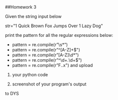 ##Homework 3

Given the string input below

str="1 Quick Brown Fox Jumps Over 1 Lazy Dog"

print the pattern for all the regular expressions below:
* pattern = re.compile(r”\s*”)
* pattern = re.compile(r”^[A-Z]+$")
* pattern = re.compile(r”[A-Z]\d*")
* pattern = re.compile(r”^\d+\.\d+$")
* pattern = re.compile(r”F..x")
and upload 

1. your python code

2. screenshot of your program's output

to DYS

